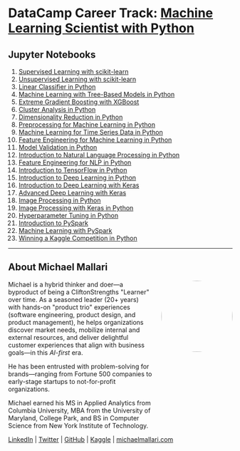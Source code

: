 # DataCamp Career Track: <a href="https://app.datacamp.com/learn/career-tracks/machine-learning-scientist-with-python" target="_blank">Machine Learning Scientist with Python</a>

## Jupyter Notebooks

1. [Supervised Learning with scikit-learn](https://gist.github.com/michaelmallari/4650110348136e6bf7b42eaf5aeab099)
1. [Unsupervised Learning with scikit-learn](https://gist.github.com/michaelmallari/dba3af6855df09643e090adf99dd57dd)
1. [Linear Classifier in Python](https://gist.github.com/michaelmallari/bb19394231d950486cceba756078aca8)
1. [Machine Learning with Tree-Based Models in Python](https://gist.github.com/michaelmallari/7092bb293f5ef296f26d6f06ea71d09d)
1. [Extreme Gradient Boosting with XGBoost](https://gist.github.com/michaelmallari/31a390e6d86ffe189ccb99b1293d3a04)
1. [Cluster Analysis in Python](https://gist.github.com/michaelmallari/5bd74ed1a6dbb485cbdcb34e2528f88d)
1. [Dimensionality Reduction in Python](https://gist.github.com/michaelmallari/896e1eec851c5c984e9b18d213399d25)
1. [Preprocessing for Machine Learning in Python](https://gist.github.com/michaelmallari/44751d3632526d5f4497d57878f24c65)
1. [Machine Learning for Time Series Data in Python](https://gist.github.com/michaelmallari/478dc980e8cfaa613e4130f09bb6fec8)
1. [Feature Engineering for Machine Learning in Python](https://gist.github.com/michaelmallari/5fd85b5ebd5e4984e11850e0961d8cc6)
1. [Model Validation in Python](https://gist.github.com/michaelmallari/e17204880c83c3c867ccb76745fcaf81)
1. [Introduction to Natural Language Processing in Python](https://gist.github.com/michaelmallari/adebb4df99c98336d797f2816ee26a90)
1. [Feature Engineering for NLP in Python](https://gist.github.com/michaelmallari/9fa4e1f475c5e6770e5b351da276f219)
1. [Introduction to TensorFlow in Python](https://gist.github.com/michaelmallari/17304ff66136b02360d277f9347b27a8)
1. [Introduction to Deep Learning in Python](https://gist.github.com/michaelmallari/7f82d3dde6dc4af71f9cbbfed06c8914)
1. [Introduction to Deep Learning with Keras](https://gist.github.com/michaelmallari/2ba3325e0fedc06d2d60d1841312a1b0)
1. [Advanced Deep Learning with Keras](https://gist.github.com/michaelmallari/3e85d69e6a01d40dffb0e556a22b770e)
1. [Image Processing in Python](https://gist.github.com/michaelmallari/236c14281ce1bba272d0a68d636c9ef8)
1. [Image Processing with Keras in Python](https://gist.github.com/michaelmallari/4e21959bba2777becb9b3d355fdc01aa)
1. [Hyperparameter Tuning in Python](https://gist.github.com/michaelmallari/a9e6821cee29c4c90830a4cc8bcf4c22)
1. [Introduction to PySpark](https://gist.github.com/michaelmallari/f616bcad2a58f7f1c3e0bdd0ea332d2d)
1. [Machine Learning with PySpark](https://gist.github.com/michaelmallari/0132cd9b4a725379927ca72ca92e5446)
1. [Winning a Kaggle Competition in Python](https://gist.github.com/michaelmallari/e050fcfbd8992d22a2740c8a7ea72cbc)

---

## About Michael Mallari

<img src="https://www.michaelmallari.com/img/headshot.jpg" width="160" height="160" align="right" style="margin: 0px 0px 160px 20px; border-radius: 50%;" />

Michael is a hybrid thinker and doer—a byproduct of being a CliftonStrengths "Learner" over time. As a seasoned leader (20+ years) with hands-on "product trio" experiences (software engineering, product design, and product management), he helps organizations discover market needs, mobilize internal and external resources, and deliver delightful customer experiences that align with business goals—in this *AI-first* era.

He has been entrusted with problem-solving for brands—ranging from Fortune 500 companies to early-stage startups to not-for-profit organizations.

Michael earned his MS in Applied Analytics from Columbia University, MBA from the University of Maryland, College Park, and BS in Computer Science from New York Institute of Technology.

<a href="https://www.linkedin.com/in/mmallari" target="_blank">LinkedIn</a> | <a href="https://twitter.com/MichaelMallari" target="_blank">Twitter</a> | <a href="https://github.com/michaelmallari" target="_blank">GitHub</a> | <a href="https://www.kaggle.com/michaelmallari" target="_blank">Kaggle</a> | <a href="https://www.michaelmallari.com" target="_blank">michaelmallari.com</a>
